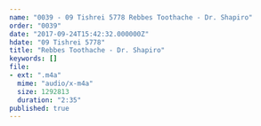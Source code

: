 ```yaml
---
name: "0039 - 09 Tishrei 5778 Rebbes Toothache - Dr. Shapiro"
order: "0039"
date: "2017-09-24T15:42:32.000000Z"
hdate: "09 Tishrei 5778"
title: "Rebbes Toothache - Dr. Shapiro"
keywords: []
file:
- ext: ".m4a"
  mime: "audio/x-m4a"
  size: 1292813
  duration: "2:35"
published: true
---
```


